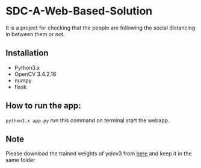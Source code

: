 # SDC-A-Web-Based-Solution
It is a project for checking that the  people are following the social distancing in between them or not.
## Installation 
- Python3.x
- OpenCV 3.4.2.16
- numpy 
- flask
## How to run the app:
`python3.x app.py` run this command on terminal start the webapp.
 ## Note 
Please download the trained weights of yolov3 from [here](https://pjreddie.com/media/files/yolov3.weights)
and keep it in the same folder
